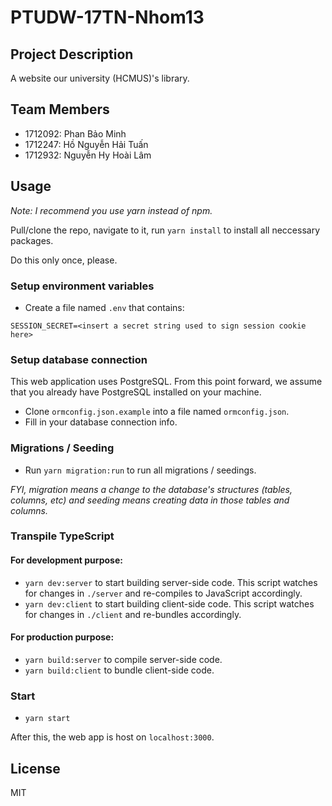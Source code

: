 # PTUDW-17TN-Nhom13

## Project Description

A website our university (HCMUS)'s library.

## Team Members

- 1712092: Phan Bảo Minh
- 1712247: Hồ Nguyễn Hải Tuấn
- 1712932: Nguyễn Hy Hoài Lâm

## Usage

_Note: I recommend you use yarn instead of npm._

Pull/clone the repo, navigate to it, run `yarn install` to install all neccessary packages.

Do this only once, please.

### Setup environment variables

- Create a file named `.env` that contains:

```
SESSION_SECRET=<insert a secret string used to sign session cookie here>
```

### Setup database connection

This web application uses PostgreSQL. From this point forward, we assume that you already have PostgreSQL installed on your machine.

- Clone `ormconfig.json.example` into a file named `ormconfig.json`.
- Fill in your database connection info.

### Migrations / Seeding

- Run `yarn migration:run` to run all migrations / seedings.

_FYI, migration means a change to the database's structures (tables, columns, etc) and seeding means creating data in those tables and columns._

### Transpile TypeScript

#### For development purpose:

- `yarn dev:server` to start building server-side code. This script watches for changes in `./server` and re-compiles to JavaScript accordingly.
- `yarn dev:client` to start building client-side code. This script watches for changes in `./client` and re-bundles accordingly.

#### For production purpose:

- `yarn build:server` to compile server-side code.
- `yarn build:client` to bundle client-side code.

### Start

- `yarn start`

After this, the web app is host on `localhost:3000`.

## License

MIT
